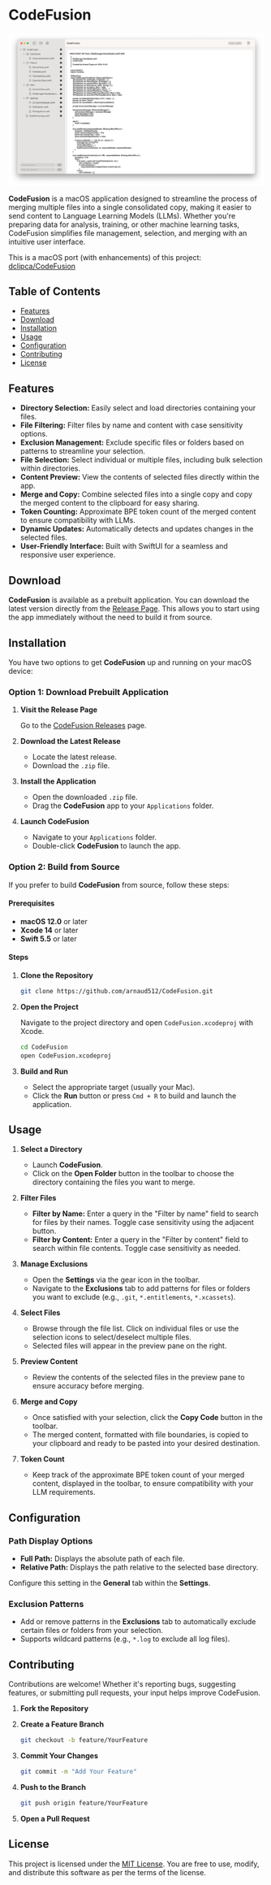 # CodeFusion

![CodeFusion](Assets/screenshot.png)

**CodeFusion** is a macOS application designed to streamline the process of merging multiple files into a single consolidated copy, making it easier to send content to Language Learning Models (LLMs). Whether you're preparing data for analysis, training, or other machine learning tasks, CodeFusion simplifies file management, selection, and merging with an intuitive user interface.

This is a macOS port (with enhancements) of this project: [dclipca/CodeFusion](https://github.com/dclipca/CodeFusion)

## Table of Contents

- [Features](#features)
- [Download](#download)
- [Installation](#installation)
- [Usage](#usage)
- [Configuration](#configuration)
- [Contributing](#contributing)
- [License](#license)

## Features

- **Directory Selection:** Easily select and load directories containing your files.
- **File Filtering:** Filter files by name and content with case sensitivity options.
- **Exclusion Management:** Exclude specific files or folders based on patterns to streamline your selection.
- **File Selection:** Select individual or multiple files, including bulk selection within directories.
- **Content Preview:** View the contents of selected files directly within the app.
- **Merge and Copy:** Combine selected files into a single copy and copy the merged content to the clipboard for easy sharing.
- **Token Counting:** Approximate BPE token count of the merged content to ensure compatibility with LLMs.
- **Dynamic Updates:** Automatically detects and updates changes in the selected files.
- **User-Friendly Interface:** Built with SwiftUI for a seamless and responsive user experience.

## Download

**CodeFusion** is available as a prebuilt application. You can download the latest version directly from the [Release Page](https://github.com/arnaud512/CodeFusion/releases). This allows you to start using the app immediately without the need to build it from source.

## Installation

You have two options to get **CodeFusion** up and running on your macOS device:

### Option 1: Download Prebuilt Application

1. **Visit the Release Page**

   Go to the [CodeFusion Releases](https://github.com/arnaud512/CodeFusion/releases) page.

2. **Download the Latest Release**

   - Locate the latest release.
   - Download the `.zip` file.

3. **Install the Application**

   - Open the downloaded `.zip` file.
   - Drag the **CodeFusion** app to your `Applications` folder.

4. **Launch CodeFusion**

   - Navigate to your `Applications` folder.
   - Double-click **CodeFusion** to launch the app.

### Option 2: Build from Source

If you prefer to build **CodeFusion** from source, follow these steps:

#### Prerequisites

- **macOS 12.0** or later
- **Xcode 14** or later
- **Swift 5.5** or later

#### Steps

1. **Clone the Repository**

   ```bash
   git clone https://github.com/arnaud512/CodeFusion.git
   ```

2. **Open the Project**

   Navigate to the project directory and open `CodeFusion.xcodeproj` with Xcode.

   ```bash
   cd CodeFusion
   open CodeFusion.xcodeproj
   ```

3. **Build and Run**

   - Select the appropriate target (usually your Mac).
   - Click the **Run** button or press `Cmd + R` to build and launch the application.

## Usage

1. **Select a Directory**

   - Launch **CodeFusion**.
   - Click on the **Open Folder** button in the toolbar to choose the directory containing the files you want to merge.

2. **Filter Files**

   - **Filter by Name:** Enter a query in the "Filter by name" field to search for files by their names. Toggle case sensitivity using the adjacent button.
   - **Filter by Content:** Enter a query in the "Filter by content" field to search within file contents. Toggle case sensitivity as needed.

3. **Manage Exclusions**

   - Open the **Settings** via the gear icon in the toolbar.
   - Navigate to the **Exclusions** tab to add patterns for files or folders you want to exclude (e.g., `.git`, `*.entitlements`, `*.xcassets`).

4. **Select Files**

   - Browse through the file list. Click on individual files or use the selection icons to select/deselect multiple files.
   - Selected files will appear in the preview pane on the right.

5. **Preview Content**

   - Review the contents of the selected files in the preview pane to ensure accuracy before merging.

6. **Merge and Copy**

   - Once satisfied with your selection, click the **Copy Code** button in the toolbar.
   - The merged content, formatted with file boundaries, is copied to your clipboard and ready to be pasted into your desired destination.

7. **Token Count**

   - Keep track of the approximate BPE token count of your merged content, displayed in the toolbar, to ensure compatibility with your LLM requirements.

## Configuration

### Path Display Options

- **Full Path:** Displays the absolute path of each file.
- **Relative Path:** Displays the path relative to the selected base directory.

Configure this setting in the **General** tab within the **Settings**.

### Exclusion Patterns

- Add or remove patterns in the **Exclusions** tab to automatically exclude certain files or folders from your selection.
- Supports wildcard patterns (e.g., `*.log` to exclude all log files).

## Contributing

Contributions are welcome! Whether it's reporting bugs, suggesting features, or submitting pull requests, your input helps improve CodeFusion.

1. **Fork the Repository**

2. **Create a Feature Branch**

   ```bash
   git checkout -b feature/YourFeature
   ```

3. **Commit Your Changes**

   ```bash
   git commit -m "Add Your Feature"
   ```

4. **Push to the Branch**

   ```bash
   git push origin feature/YourFeature
   ```

5. **Open a Pull Request**

## License

This project is licensed under the [MIT License](LICENSE). You are free to use, modify, and distribute this software as per the terms of the license.

